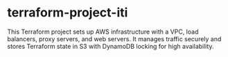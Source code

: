 # terraform-project-iti
This Terraform project sets up AWS infrastructure with a VPC, load balancers, proxy servers, and web servers. It manages traffic securely and stores Terraform state in S3 with DynamoDB locking for high availability.
